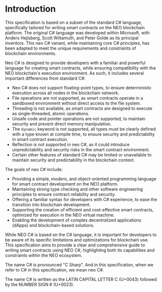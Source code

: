 # Introduction

This specification is based on a subset of the standard C# language, specifically tailored for writing smart contracts on the NEO blockchain platform. The original C# language was developed within Microsoft, with Anders Hejlsberg, Scott Wiltamuth, and Peter Golde as its principal inventors. This neo C# variant, while maintaining core C# principles, has been adapted to meet the unique requirements and constraints of blockchain environments.

Neo C# is designed to provide developers with a familiar and powerful language for creating smart contracts, while ensuring compatibility with the NEO blockchain's execution environment. As such, it includes several important differences from standard C#:

- Neo C# does not support floating-point types, to ensure deterministic execution across all nodes in the blockchain network.
- File operations are not supported, as smart contracts operate in a sandboxed environment without direct access to the file system.
- Threading is not available, as smart contracts are designed to execute as single-threaded, atomic operations.
- Unsafe code and pointer operations are not supported, to maintain security and prevent direct memory manipulation.
- The `dynamic` keyword is not supported, all types must be clearly defined with a type known at compile time, to ensure security and predictability in smart contract execution.
- Reflection is not supported in neo C#, as it could introduce unpredictability and security risks in the smart contract environment.
- Certain other features of standard C# may be limited or unavailable to maintain security and predictability in the blockchain context.

The goals of neo C# include:

- Providing a simple, modern, and object-oriented programming language for smart contract development on the NEO platform.
- Maintaining strong type checking and other software engineering principles to ensure contract reliability and security.
- Offering a familiar syntax for developers with C# experience, to ease the transition into blockchain development.
- Supporting the creation of efficient and cost-effective smart contracts, optimized for execution in the NEO virtual machine.
- Enabling the development of complex decentralized applications (dApps) and blockchain-based solutions.

While NEO C# is based on the C# language, it is important for developers to be aware of its specific limitations and optimizations for blockchain use. This specification aims to provide a clear and comprehensive guide to writing smart contracts using NEO C#, highlighting both its capabilities and constraints within the NEO ecosystem.

The name C# is pronounced "C Sharp". And in this specification, when we refer to C# in this specification, we mean neo C#.

The name C# is written as the LATIN CAPITAL LETTER C (U+0043) followed by the NUMBER SIGN # (U+0023).

<!--

> Uncomment and update the date before submission to ECMA:

## COPYRIGHT NOTICE

*© 2017 Ecma International*

*This document may be copied, published and distributed to others, and certain derivative works of it may be prepared, copied, published, and distributed, in whole or in part, provided that the above copyright notice and this Copyright License and Disclaimer are included on all such copies and derivative works. The only derivative works that are permissible under this Copyright License and Disclaimer are:*

1. *works which incorporate all or portion of this document for the purpose of providing commentary or explanation (such as an annotated version of the document),*
1. *works which incorporate all or portion of this document for the purpose of incorporating features that provide accessibility,*
1. *translations of this document into languages other than English and into different formats and*
1. *works by making use of this specification in standard conformant products by implementing (e.g. by copy and paste wholly or partly) the functionality therein.*

*However, the content of this document itself may not be modified in any way, including by removing the copyright notice or references to Ecma International, except as required to translate it into languages other than English or into a different format.*

*The official version of an Ecma International document is the English language version on the Ecma International website. In the event of discrepancies between a translated version and the official version, the official version shall govern.*

*The limited permissions granted above are perpetual and will not be revoked by Ecma International or its successors or assigns.*

*This document and the information contained herein is provided on an "AS IS" basis and ECMA INTERNATIONAL DISCLAIMS ALL WARRANTIES, EXPRESS OR IMPLIED, INCLUDING BUT NOT LIMITED TO ANY WARRANTY THAT THE USE OF THE INFORMATION HEREIN WILL NOT INFRINGE ANY OWNERSHIP RIGHTS OR ANY IMPLIED WARRANTIES OF MERCHANTABILITY OR FITNESS FOR A PARTICULAR PURPOSE."*
-->
